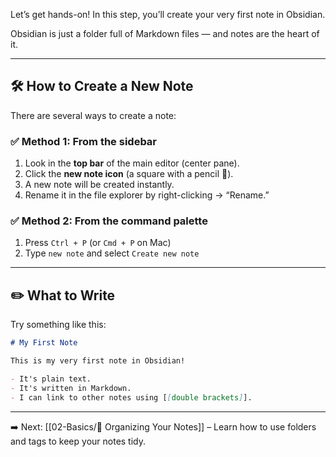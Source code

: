 Let’s get hands-on! In this step, you’ll create your very first note in Obsidian.

Obsidian is just a folder full of Markdown files — and notes are the heart of it.

---

## 🛠 How to Create a New Note

There are several ways to create a note:

### ✅ Method 1: From the sidebar
1. Look in the **top bar** of the main editor (center pane).
2. Click the **new note icon** (a square with a pencil 📝).
3. A new note will be created instantly.
4. Rename it in the file explorer by right-clicking → “Rename.”

### ✅ Method 2: From the command palette
1. Press `Ctrl + P` (or `Cmd + P` on Mac)
2. Type `new note` and select `Create new note`

---

## ✏️ What to Write

Try something like this:

```markdown
# My First Note

This is my very first note in Obsidian!

- It's plain text.
- It's written in Markdown.
- I can link to other notes using [[double brackets]].
```

---

➡️ Next: [[02-Basics/📁 Organizing Your Notes]] – Learn how to use folders and tags to keep your notes tidy.
